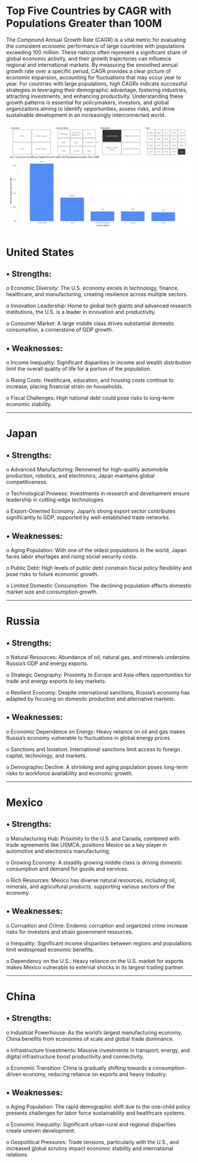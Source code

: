 
# Top Five Countries by CAGR with Populations Greater than 100M 

The Compound Annual Growth Rate (CAGR) is a vital metric for evaluating the consistent economic performance of large countries with populations exceeding 100 million. These nations often represent a significant share of global economic activity, and their growth trajectories can influence regional and international markets. By measuring the smoothed annual growth rate over a specific period, CAGR provides a clear picture of economic expansion, accounting for fluctuations that may occur year to year. For countries with large populations, high CAGRs indicate successful strategies in leveraging their demographic advantage, fostering industries, attracting investments, and enhancing productivity. Understanding these growth patterns is essential for policymakers, investors, and global organizations aiming to identify opportunities, assess risks, and drive sustainable development in an increasingly interconnected world.

![Dashboard_upload](https://github.com/brianoliver20/World-Bank-API/blob/7e3f872f3a221bec6c2f604385df86775530c3a2/Top%205%20Countries%20by%20GDP%20per%20Capita%20-%20Large%20Countries.png)

# United States
## •	Strengths:

o	Economic Diversity: The U.S. economy excels in technology, finance, healthcare, and manufacturing, creating resilience across multiple sectors.

o	Innovation Leadership: Home to global tech giants and advanced research institutions, the U.S. is a leader in innovation and productivity.

o	Consumer Market: A large middle class drives substantial domestic consumption, a cornerstone of GDP growth.

## •	Weaknesses:

o	Income Inequality: Significant disparities in income and wealth distribution limit the overall quality of life for a portion of the population.

o	Rising Costs: Healthcare, education, and housing costs continue to increase, placing financial strain on households.

o	Fiscal Challenges: High national debt could pose risks to long-term economic stability.
________________________________________
# Japan
## •	Strengths:

o	Advanced Manufacturing: Renowned for high-quality automobile production, robotics, and electronics, Japan maintains global competitiveness.

o	Technological Prowess: Investments in research and development ensure leadership in cutting-edge technologies.

o	Export-Oriented Economy: Japan’s strong export sector contributes significantly to GDP, supported by well-established trade networks.

## •	Weaknesses:

o	Aging Population: With one of the oldest populations in the world, Japan faces labor shortages and rising social security costs.

o	Public Debt: High levels of public debt constrain fiscal policy flexibility and pose risks to future economic growth.

o	Limited Domestic Consumption: The declining population affects domestic market size and consumption growth.
________________________________________
# Russia
## •	Strengths:

o	Natural Resources: Abundance of oil, natural gas, and minerals underpins Russia’s GDP and energy exports.

o	Strategic Geography: Proximity to Europe and Asia offers opportunities for trade and energy exports to key markets.

o	Resilient Economy: Despite international sanctions, Russia’s economy has adapted by focusing on domestic production and alternative markets.

## •	Weaknesses:

o	Economic Dependence on Energy: Heavy reliance on oil and gas makes Russia’s economy vulnerable to fluctuations in global energy prices.

o	Sanctions and Isolation: International sanctions limit access to foreign capital, technology, and markets.

o	Demographic Decline: A shrinking and aging population poses long-term risks to workforce availability and economic growth.
________________________________________
# Mexico
## •	Strengths:

o	Manufacturing Hub: Proximity to the U.S. and Canada, combined with trade agreements like USMCA, positions Mexico as a key player in automotive and electronics manufacturing.

o	Growing Economy: A steadily growing middle class is driving domestic consumption and demand for goods and services.

o	Rich Resources: Mexico has diverse natural resources, including oil, minerals, and agricultural products, supporting various sectors of the economy.

## •	Weaknesses:

o	Corruption and Crime: Endemic corruption and organized crime increase risks for investors and strain government resources.

o	Inequality: Significant income disparities between regions and populations limit widespread economic benefits.

o	Dependency on the U.S.: Heavy reliance on the U.S. market for exports makes Mexico vulnerable to external shocks in its largest trading partner.
________________________________________
# China
## •	Strengths:

o	Industrial Powerhouse: As the world’s largest manufacturing economy, China benefits from economies of scale and global trade dominance.

o	Infrastructure Investments: Massive investments in transport, energy, and digital infrastructure boost productivity and connectivity.

o	Economic Transition: China is gradually shifting towards a consumption-driven economy, reducing reliance on exports and heavy industry.

## •	Weaknesses:

o	Aging Population: The rapid demographic shift due to the one-child policy presents challenges for labor force sustainability and healthcare systems.

o	Economic Inequality: Significant urban-rural and regional disparities create uneven development.

o	Geopolitical Pressures: Trade tensions, particularly with the U.S., and increased global scrutiny impact economic stability and international relations.

